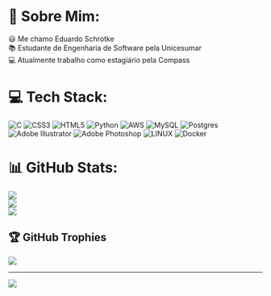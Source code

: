 # 💫 Sobre Mim:
😃 Me chamo Eduardo Schrotke <br>📚 Estudante de Engenharia de Software pela Unicesumar <br>💻 Atualmente trabalho como estagiário pela Compass<br>


# 💻 Tech Stack:
![C](https://img.shields.io/badge/c-%2300599C.svg?style=for-the-badge&logo=c&logoColor=white) ![CSS3](https://img.shields.io/badge/css3-%231572B6.svg?style=for-the-badge&logo=css3&logoColor=white) ![HTML5](https://img.shields.io/badge/html5-%23E34F26.svg?style=for-the-badge&logo=html5&logoColor=white) ![Python](https://img.shields.io/badge/python-3670A0?style=for-the-badge&logo=python&logoColor=ffdd54) ![AWS](https://img.shields.io/badge/AWS-%23FF9900.svg?style=for-the-badge&logo=amazon-aws&logoColor=white) ![MySQL](https://img.shields.io/badge/mysql-%2300f.svg?style=for-the-badge&logo=mysql&logoColor=white) ![Postgres](https://img.shields.io/badge/postgres-%23316192.svg?style=for-the-badge&logo=postgresql&logoColor=white) ![Adobe Illustrator](https://img.shields.io/badge/adobeillustrator-%23FF9A00.svg?style=for-the-badge&logo=adobeillustrator&logoColor=white) ![Adobe Photoshop](https://img.shields.io/badge/adobephotoshop-%2331A8FF.svg?style=for-the-badge&logo=adobephotoshop&logoColor=white) ![LINUX](https://img.shields.io/badge/Linux-FCC624?style=for-the-badge&logo=linux&logoColor=black) ![Docker](https://img.shields.io/badge/docker-%230db7ed.svg?style=for-the-badge&logo=docker&logoColor=white)
# 📊 GitHub Stats:
![](https://github-readme-stats.vercel.app/api?username=drdssouza&theme=react&hide_border=false&include_all_commits=true&count_private=false)<br/>
![](https://github-readme-streak-stats.herokuapp.com/?user=drdssouza&theme=react&hide_border=false)<br/>
![](https://github-readme-stats.vercel.app/api/top-langs/?username=drdssouza&theme=react&hide_border=false&include_all_commits=true&count_private=false&layout=compact)

## 🏆 GitHub Trophies
![](https://github-profile-trophy.vercel.app/?username=drdssouza&theme=darkhub&no-frame=true&no-bg=false&margin-w=4)

---
[![](https://visitcount.itsvg.in/api?id=drdssouza&icon=2&color=1)](https://visitcount.itsvg.in)

<!-- Proudly created with GPRM ( https://gprm.itsvg.in ) -->
